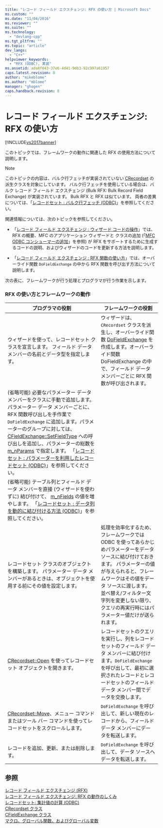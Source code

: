 ```yaml
---
title: "レコード フィールド エクスチェンジ: RFX の使い方 | Microsoft Docs"
ms.custom: ""
ms.date: "11/04/2016"
ms.reviewer: ""
ms.suite: ""
ms.technology: 
  - "devlang-cpp"
ms.tgt_pltfrm: ""
ms.topic: "article"
dev_langs: 
  - "C++"
helpviewer_keywords: 
  - "RFX (ODBC), 実装"
ms.assetid: ada8f043-37e6-4d41-9db3-92c997a61957
caps.latest.revision: 8
author: "mikeblome"
ms.author: "mblome"
manager: "ghogen"
caps.handback.revision: 8
---
```

# レコード フィールド エクスチェンジ: RFX の使い方
[!INCLUDE[vs2017banner](../../assembler/inline/includes/vs2017banner.md)]

このトピックでは、フレームワークの動作に関連した RFX の使用方法について説明します。  
  
> [!NOTE]
>  このトピックの内容は、バルク行フェッチが実装されていない [CRecordset](../Topic/CRecordset%20Class.md) の派生クラスを対象にしています。  バルク行フェッチを使用している場合は、バルク レコード フィールド エクスチェンジ \(Bulk RFX: Bulk Record Field Exchange\) が実装されています。  Bulk RFX と RFX は似ています。  両者の差異については、「[レコードセット : バルク行フェッチ \(ODBC\)](../Topic/Recordset:%20Fetching%20Records%20in%20Bulk%20\(ODBC\).md)」を参照してください。  
  
 関連情報については、次のトピックを参照してください。  
  
-   「[レコード フィールド エクスチェンジ : ウィザード コードの操作](../../data/odbc/record-field-exchange-working-with-the-wizard-code.md)」では、RFX の概要、MFC のアプリケーション ウィザードと クラスの追加 \(「[MFC ODBC コンシューマーの追加](../../mfc/reference/adding-an-mfc-odbc-consumer.md)」を参照\) が RFX をサポートするために生成するコードの説明、およびウィザードのコードを更新する方法を説明します。  
  
-   「[レコード フィールド エクスチェンジ : RFX 関数の使い方](../../data/odbc/record-field-exchange-using-the-rfx-functions.md)」では、オーバーライド関数 `DoFieldExchange` の中から RFX 関数を呼び出す方法について説明します。  
  
 次の表に、フレームワークが行う処理とプログラマが行う作業を示します。  
  
### RFX の使い方とフレームワークの動作  
  
|プログラマの役割|フレームワークの役割|  
|--------------|----------------|  
|ウィザードを使って、レコードセット クラスを宣言します。  フィールド データ メンバーの名前とデータ型を指定します。|ウィザードは、`CRecordset` クラスを派生し、オーバーライド関数 [DoFieldExchange](../Topic/CRecordset::DoFieldExchange.md) を作成します。オーバーライド関数 DoFieldExchange の中で、フィールド データ メンバーごとに RFX 関数が呼び出されます。|  
|\(省略可能\) 必要なパラメーター データ メンバーをクラスに手動で追加します。  パラメーター データ メンバーごとに、RFX 関数呼び出しを手作業で `DoFieldExchange` に追加します。パラメーターのグループに対しては、[CFieldExchange::SetFieldType](../Topic/CFieldExchange::SetFieldType.md) への呼び出しを追加し、パラメーターの総数を [m\_nParams](../Topic/CRecordset::m_nParams.md) で指定します。  「[レコードセット : パラメーターを利用したレコードセット \(ODBC\)](../../data/odbc/recordset-parameterizing-a-recordset-odbc.md)」を参照してください。||  
|\(省略可能\) テーブル列とフィールド データ メンバーを直接 \(ウィザードを使わずに\) 結び付けて、  [m\_nFields](../Topic/CRecordset::m_nFields.md) の値を増やします。  「[レコードセット : データ列を動的に結び付ける方法 \(ODBC\)](../../data/odbc/recordset-dynamically-binding-data-columns-odbc.md)」を参照してください。||  
|レコードセット クラスのオブジェクトを構築します。  パラメーター データ メンバーがあるときは、オブジェクトを使用する前にその値を設定します。|処理を効率化するため、フレームワークでは ODBC を使ってあらかじめパラメーターをデータ ソースに結び付けておきます。  パラメーターの値が与えられると、フレームワークはその値をデータ ソースに渡します。  並べ替え\/フィルター文字列を変更しない限り、クエリの再実行時にはパラメーター値だけが送られます。|  
|[CRecordset::Open](../Topic/CRecordset::Open.md) を使ってレコードセット オブジェクトを開きます。|レコードセットのクエリを実行し、列をレコードセットのフィールド データ メンバーに結び付けます。`DoFieldExchange` を呼び出して、最初に選択されたレコードとレコードセットのフィールド データ メンバー間でデータを交換します。|  
|[CRecordset::Move](../Topic/CRecordset::Move.md)、メニュー コマンドまたはツール バー コマンドを使ってレコードセットをスクロールします。|`DoFieldExchange` を呼び出して、新しい現在のレコードから、フィールド データ メンバーにデータを転送します。|  
|レコードを追加、更新、または削除します。|`DoFieldExchange` を呼び出して、データ ソースへデータを転送します。|  
  
## 参照  
 [レコード フィールド エクスチェンジ \(RFX\)](../../data/odbc/record-field-exchange-rfx.md)   
 [レコード フィールド エクスチェンジ: RFX の動作のしくみ](../../data/odbc/record-field-exchange-how-rfx-works.md)   
 [レコードセット: 集計値の計算 \(ODBC\)](../../data/odbc/recordset-obtaining-sums-and-other-aggregate-results-odbc.md)   
 [CRecordset クラス](../Topic/CRecordset%20Class.md)   
 [CFieldExchange クラス](../../mfc/reference/cfieldexchange-class.md)   
 [マクロ、グローバル関数、およびグローバル変数](../Topic/Macros,%20Global%20Functions,%20and%20Global%20Variables.md)
